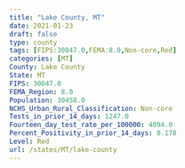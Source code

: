 ```yaml
---
title: "Lake County, MT"
date: 2021-01-23
draft: false
type: county
tags: [FIPS:30047.0,FEMA:8.0,Non-core,Red]
categories: [MT]
County: Lake County
State: MT
FIPS: 30047.0
FEMA_Region: 8.0
Population: 30458.0
NCHS_Urban_Rural_Classification: Non-core
Tests_in_prior_14_days: 1247.0
Fourteen_day_test_rate_per_100000: 4094.0
Percent_Positivity_in_prior_14_days: 0.178
Level: Red
url: /states/MT/lake-county
---
```



